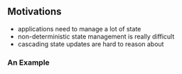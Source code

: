 ## Motivations

- applications need to manage a lot of state
- non-deterministic state management is really difficult
- cascading state updates are hard to reason about


### An Example

